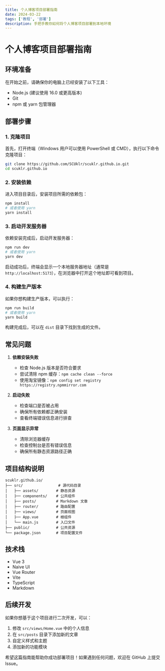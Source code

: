 ```yaml
---
title: 个人博客项目部署指南
date: 2024-03-22
tags: ['教程', '部署']
description: 手把手教你如何将个人博客项目部署到本地环境
---
```


# 个人博客项目部署指南

## 环境准备

在开始之前，请确保你的电脑上已经安装了以下工具：

- Node.js (建议使用 16.0 或更高版本)
- Git
- npm 或 yarn 包管理器

## 部署步骤

### 1. 克隆项目

首先，打开终端（Windows 用户可以使用 PowerShell 或 CMD），执行以下命令克隆项目：

```bash
git clone https://github.com/SCUklr/scuklr.github.io.git
cd scuklr.github.io
```

### 2. 安装依赖

进入项目目录后，安装项目所需的依赖包：

```bash
npm install
# 或者使用 yarn
yarn install
```

### 3. 启动开发服务器

依赖安装完成后，启动开发服务器：

```bash
npm run dev
# 或者使用 yarn
yarn dev
```

启动成功后，终端会显示一个本地服务器地址（通常是 `http://localhost:5173`），在浏览器中打开这个地址即可看到项目。

### 4. 构建生产版本

如果你想构建生产版本，可以执行：

```bash
npm run build
# 或者使用 yarn
yarn build
```

构建完成后，可以在 `dist` 目录下找到生成的文件。

## 常见问题

1. **依赖安装失败**
   - 检查 Node.js 版本是否符合要求
   - 尝试清除 npm 缓存：`npm cache clean --force`
   - 使用淘宝镜像：`npm config set registry https://registry.npmmirror.com`

2. **启动失败**
   - 检查端口是否被占用
   - 确保所有依赖都正确安装
   - 查看终端错误信息进行排查

3. **页面显示异常**
   - 清除浏览器缓存
   - 检查控制台是否有错误信息
   - 确保所有静态资源路径正确

## 项目结构说明

```
scuklr.github.io/
├── src/                # 源代码目录
│   ├── assets/        # 静态资源
│   ├── components/    # 公共组件
│   ├── posts/         # Markdown 文章
│   ├── router/        # 路由配置
│   ├── views/         # 页面视图
│   ├── App.vue        # 根组件
│   └── main.js        # 入口文件
├── public/            # 公共资源
└── package.json       # 项目配置文件
```

## 技术栈

- Vue 3
- Naive UI
- Vue Router
- Vite
- TypeScript
- Markdown

## 后续开发

如果你想基于这个项目进行二次开发，可以：

1. 修改 `src/views/Home.vue` 中的个人信息
2. 在 `src/posts` 目录下添加新的文章
3. 自定义样式和主题
4. 添加新的功能模块

希望这篇指南能帮助你成功部署项目！如果遇到任何问题，欢迎在 GitHub 上提交 Issue。 